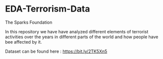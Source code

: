 # EDA-Terrorism-Data
The Sparks Foundation

In this repository we have have analyzed different elements of terrorist activities over the years in different parts of the world and how people have bee affected by it.


Dataset can be found here : https://bit.ly/2TK5Xn5
